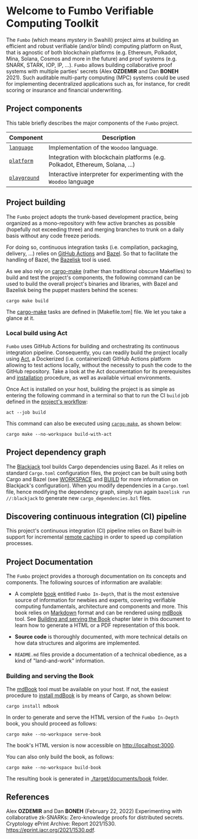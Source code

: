 # Welcome to Fumbo Verifiable Computing Toolkit

The `Fumbo` (which means *mystery* in Swahili) project aims at building an efficient and robust verifiable (and/or blind)
computing platform on Rust, that is agnostic of both blockchain platforms (e.g. Ethereum, Polkadot, Mina, Solana, Cosmos
and more in the future) and proof systems (e.g. SNARK, STARK, IOP, IP, ...). `Fumbo` allows building collaborative proof
systems with multiple parties' secrets (Alex **OZDEMIR** and Dan **BONEH** 2021). Such auditable multi-party computing (MPC)
systems could be used for implementing decentralized applications such as, for instance, for credit scoring or insurance
and financial underwriting.

## Project components

This table briefly describes the major components of the `Fumbo` project.

| Component                    | Description                                                                  |
|------------------------------|------------------------------------------------------------------------------|
| [`language`](./language)     | Implementation of the `Woodoo` language.                                     |
| [`platform`](./platform)     | Integration with blockchain platforms (e.g. Polkadot, Ethereum, Solana, ...) |
| [`playground`](./playground) | Interactive interpreter for experimenting with the `Woodoo` language         |

## Project building

The `Fumbo` project adopts the trunk-based development practice, being organized as a mono-repository with few active
branches as possible (hopefully not exceeding three) and merging branches to trunk on a daily basis without any code
freeze periods.

For doing so, continuous integration tasks (i.e. compilation, packaging, delivery, ...) relies on [GitHub Actions](https://docs.github.com/en/actions) 
and [Bazel](https://bazel.build/). So that to facilitate the handling of Bazel, the [Bazelisk](https://github.com/bazelbuild/bazelisk)
tool is used.

As we also rely on [cargo-make](https://github.com/sagiegurari/cargo-make) (rather than traditional obscure Makefiles) 
to build and test the project's components, the following command can be used to build the overall project's binaries and 
libraries, with Bazel and Bazelisk being the puppet masters behind the scenes:

```shell
cargo make build
```

The [cargo-make](https://github.com/sagiegurari/cargo-make) tasks are defined in [Makefile.tom] file. We let you take
a glance at it.

### Local build using Act

`Fumbo` uses GitHub Actions for building and orchestrating its continuous integration pipeline. Consequently, you can 
readily build the project locally using [Act](https://github.com/nektos/act), a Dockerized (i.e. containerized) GitHub 
Actions platform allowing to test actions locally, without the necessity to push the code to the GitHub repository. 
Take a look at the Act documentation for its prerequisites and [installation](https://github.com/nektos/act#installation)
procedure, as well as available virtual environments.

Once Act is installed on your host, building the project is as simple as entering the following command in a terminal so
that to run the CI `build` job defined in the [project's workflow](.github/workflows/ci.yml):

```shell
act --job build
```

This command can also be executed using [`cargo-make`](https://github.com/sagiegurari/cargo-make), as shown below:

```shell
cargo make --no-workspace build-with-act
```

## Project dependency graph

The [Blackjack](https://github.com/wildarch/blackjack) tool builds Cargo dependencies using Bazel. As it relies on standard
`Cargo.toml` configuration files, the project can be built using both Cargo and Bazel (see [WORKSPACE](./WORKSPACE) and 
[BUILD](./_BUILD.old) for more information on Blackjack's configuration). When you modify dependencies in a `Cargo.toml`
file, hence modifying the dependency graph, simply run again `bazelisk run //:blackjack` to generate new `cargo_dependencies.bzl`
files.

## Discovering continuous integration (CI) pipeline

This project's continuous integration (CI) pipeline relies on Bazel built-in support for incremental [remote caching](https://bazel.build/docs/remote-caching) 
in order to speed up compilation processes.

## Project Documentation

The `Fumbo` project provides a thorough documentation on its concepts and components. The following sources of information are available:

- A complete [book](./documents/book) entitled `Fumbo In-Depth`, that is the most extensive source of information for newbies and experts, covering verifiable computing fundamentals, architecture and components and more.
  This book relies on [Markdown](https://en.wikipedia.org/wiki/Markdown) format and can be rendered using [mdBook](https://github.com/rust-lang/mdBook) tool.
  See [Building and serving the Book](#building-and-serving-the-book) chapter later in this document to learn how to generate a HTML or a PDF representation of this book.

- **Source code** is thoroughly documented, with more technical details on how data structures and algorims are implemented.

- `README.md` files provide a documentation of a technical obedience, as a kind of "land-and-work" information. 

### Building and serving the Book

The [mdBook](https://github.com/rust-lang/mdBook) tool must be available on your host. If not, the easiest procedure to 
[install mdBook](https://rust-lang.github.io/mdBook/guide/installation.html) is by means of Cargo, as shown below:

```shell
cargo install mdbook
```
 
In order to generate and serve the HTML version of the `Fumbo In-Depth` book, you should proceed as follows:

```shell
cargo make --no-workspace serve-book
```

The book's HTML version is now accessible on [http://localhost:3000](https://localhost:3000).

You can also only build the book, as follows:

```shell
cargo make --no-workspace build-book
```

The resulting book is generated in [./target/documents/book](./target/documents/book) folder.

## References

Alex **OZDEMIR** and Dan **BONEH** (February 22, 2022) Experimenting with collaborative zk-SNARKs: Zero-knowledge proofs 
for distributed secrets. Cryptology ePrint Archive: Report 2021/1530. https://eprint.iacr.org/2021/1530.pdf.